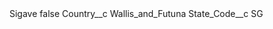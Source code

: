 <?xml version="1.0" encoding="UTF-8"?>
<CustomMetadata xmlns="http://soap.sforce.com/2006/04/metadata" xmlns:xsi="http://www.w3.org/2001/XMLSchema-instance" xmlns:xsd="http://www.w3.org/2001/XMLSchema">
    <label>Sigave</label>
    <protected>false</protected>
    <values>
        <field>Country__c</field>
        <value xsi:type="xsd:string">Wallis_and_Futuna</value>
    </values>
    <values>
        <field>State_Code__c</field>
        <value xsi:type="xsd:string">SG</value>
    </values>
</CustomMetadata>

